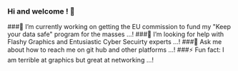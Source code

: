 ### Hi and welcome ! 👋
###🔭 I’m currently working on getting the EU commission to fund my "Keep your data safe" program for the masses ...!
###🤔 I’m looking for help with Flashy Graphics and Entusiastic Cyber Secuirty experts ...!
###💬 Ask me about how to reach me on git hub and other platforms ...! 
###⚡ Fun fact: I am terrible at graphics but great at networking ...! 
